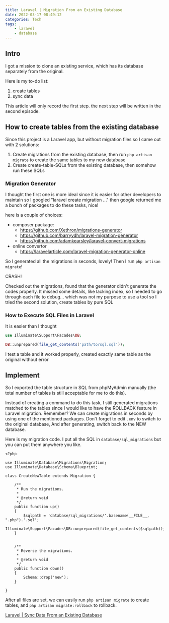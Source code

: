 ```yaml
---
title: Laravel | Migration From an Existing Database
date: 2022-03-17 08:49:12
categories: Tech
tags: 
    - laravel 
    - database
---
```


## Intro

I got a mission to clone an existing service, which has its database separately from the original.

Here is my to-do list:
1. create tables
2. sync data

This article will only record the first step. the next step will be written in the second episode.

## How to create tables from the existing database
Since this project is a Laravel app, but without migration files so I came out with 2 solutions:
1. Create migrations from the existing database, then run `php artisan migrate` to create the same tables to my new database
2. Create create-table-SQLs from the existing database, then somehow run these SQLs

### Migration Generator
I thought the first one is more ideal since it is easier for other developers to maintain so I googled "laravel create migration ..." then google returned me a bunch of packages to do these tasks, nice!

here is a couple of choices:
- composer package:
    - https://github.com/Xethron/migrations-generator
    - https://github.com/barryvdh/laravel-migration-generator
    - https://github.com/adamkearsley/laravel-convert-migrations
- online convertor
    - https://laravelarticle.com/laravel-migration-generator-online

So I generated all the migrations in seconds, lovely!
Then I run `php artisan migrate`!

CRASH!

Checked out the migrations, found that the generator didn't generate the codes properly. It missed some details, like lacking index, so I needed to go through each file to debug... which was not my purpose to use a tool so I tried the second solution, create tables by pure SQL

### How to Execute SQL Files in Laravel
It is easier than I thought
```php
use Illuminate\Support\Facades\DB;

DB::unprepared(file_get_contents('path/to/sql.sql'));
```
I test a table and it worked properly, created exactly same table as the original without error

## Implement
So I exported the table structure in SQL from phpMyAdmin manually (the total number of tables is still acceptable for me to do this).

Instead of creating a command to do this task, I still generated migrations matched to the tables since I would like to have the ROLLBACK feature in Laravel migration. Remember? We can create migrations in seconds by using one of the mentioned packages. Don't forget to edit `.env` to switch to the original database, And after generating, switch back to the NEW database.

Here is my migration code. I put all the SQL in `database/sql_migrations` but you can put them anywhere you like.
```php=
<?php

use Illuminate\Database\Migrations\Migration;
use Illuminate\Database\Schema\Blueprint;

class CreateNewTable extends Migration {

    /**
     * Run the migrations.
     *
     * @return void
     */
    public function up()
    {
        $sqlpath = 'database/sql_migrations/'.basename(__FILE__, ".php").'.sql';
            Illuminate\Support\Facades\DB::unprepared(file_get_contents($sqlpath));
    }


    /**
     * Reverse the migrations.
     *
     * @return void
     */
    public function down()
    {
        Schema::drop('new');
    }

}
```

After all files are set, we can easily run `php artisan migrate` to create tables, and `php artisan migrate:rollback` to rollback.

[Laravel | Sync Data From an Existing Database](/laravel-sync-data-from-an-existing-database)